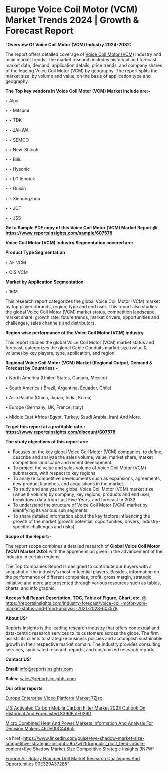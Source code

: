 # Europe Voice Coil Motor (VCM) Market Trends 2024 | Growth & Forecast Report

"<strong>Overview Of Voice Coil Motor (VCM) Industry 2024-2032:</strong>

The report offers detailed coverage of <a href=https://www.reportsinsights.com/sample/607578>Voice Coil Motor (VCM)</a> industry and main market trends. The market research includes historical and forecast market data, demand, application details, price trends, and company shares of the leading Voice Coil Motor (VCM) by geography. The report splits the market size, by volume and value, on the basis of application type and geography.

<strong>The Top key vendors in Voice Coil Motor (VCM) Market include are:- </strong>

‣ Alps

‣ 
‣ Mitsumi

‣ 
‣ TDK

‣ 
‣ JAHWA

‣ 
‣ SEMCO

‣ 
‣ New-Shicoh

‣ 
‣ Billu

‣ 
‣ Hysonic

‣ 
‣ LG Innotek

‣ 
‣ Guixin

‣ 
‣ Xinhongzhou

‣ 
‣ JCT

‣ 
‣ JSS

<strong>Get a Sample PDF copy of this Voice Coil Motor (VCM) Market Report </strong><strong>@ <a href=https://www.reportsinsights.com/sample/607578 style=color:#0000ff;>https://www.reportsinsights.com/sample/607578</a> </strong>

<strong>Voice Coil Motor (VCM) Industry Segmentation covered are:</strong>

<strong>Product Type Segmentation</strong>

‣    AF VCM

‣ OIS VCM

<strong>Market by Application Segmentation</strong>

‣   16M

This research report categorizes the global Voice Coil Motor (VCM) market by top players/brands, region, type and end user. This report also studies the global Voice Coil Motor (VCM) market status, competition landscape, market share, growth rate, future trends, market drivers, opportunities and challenges, sales channels and distributors.

<strong>Region wise performance of the Voice Coil Motor (VCM) industry</strong><strong> </strong>

This report studies the global Voice Coil Motor (VCM) market status and forecast, categorizes the global Cable Conduits market size (value &amp; volume) by key players, type, application, and region. 

<strong>Regional Voice Coil Motor (VCM) Market (Regional Output, Demand &amp; Forecast by Countries):-</strong>

• North America (United States, Canada, Mexico)

• South America ( Brazil, Argentina, Ecuador, Chile)

• Asia Pacific (China, Japan, India, Korea)

• Europe (Germany, UK, France, Italy)

• Middle East Africa (Egypt, Turkey, Saudi Arabia, Iran) And More.

<strong>To get this report at a profitable rate.: <a href=https://www.reportsinsights.com/discount/607578 style=color:#0000ff;>https://www.reportsinsights.com/discount/607578</a></strong>

<strong>The study objectives of this report are:</strong>
<ul>
  <li>Focuses on the key global Voice Coil Motor (VCM) companies, to define, describe and analyze the sales volume, value, market share, market competition landscape and recent development.</li>
  <li>To project the value and sales volume of Voice Coil Motor (VCM) submarkets, with respect to key regions.</li>
  <li>To analyze competitive developments such as expansions, agreements, new product launches, and acquisitions in the market.</li>
  <li>To study and analyze the global Voice Coil Motor (VCM) market size (value &amp; volume) by company, key regions, products and end user, breakdown data from Last Five Years, and forecast to 2032.</li>
  <li>To understand the structure of Voice Coil Motor (VCM) market by identifying its various sub segments.</li>
  <li>To share detailed information about the key factors influencing the growth of the market (growth potential, opportunities, drivers, industry-specific challenges and risks).</li>
</ul>
<strong>Scope of the Report:-</strong><strong> </strong>

The report scope combines a detailed research of <strong>Global Voice Coil Motor (VCM) Market 2024 </strong>with the apprehension given in the advancement of the industry in certain regions.

The Top Companies Report is designed to contribute our buyers with a snapshot of the industry’s most influential players. Besides, information on the performance of different companies, profit, gross margin, strategic initiative and more are presented through various resources such as tables, charts, and info graphic.

<strong>Access full Report Description, TOC, Table of Figure, Chart, etc. </strong>@   <a href=https://reportsinsights.com/industry-forecast/voice-coil-motor-vcm-market-status-and-trend-analysis-2021-2028-607578 style=color:#0000ff;>https://reportsinsights.com/industry-forecast/voice-coil-motor-vcm-market-status-and-trend-analysis-2021-2028-607578</a>

<strong>About US:</strong>

Reports Insights is the leading research industry that offers contextual and data-centric research services to its customers across the globe. The firm assists its clients to strategize business policies and accomplish sustainable growth in their respective market domain. The industry provides consulting services, syndicated research reports, and customized research reports.

<strong>Contact US:</strong>

<p class=""""><b>Email:</b> <a href=mailto:info@reportsinsights.com>info@reportsinsights.com</a></p>
<p class=""""><b>Sales:</b> <a href=mailto:sales@reportsinsights.com>sales@reportsinsights.com</a></p>

<strong>Our other reports</strong>

<a href=https://www.linkedin.com/pulse/europe-enterprise-video-platform-market-7zjsc/>Europe Enterprise Video Platform Market 7Zjsc</a>

<a href=https://medium.com/@aryawankhede943/u-s-activated-carbon-mobile-carbon-filter-market-2023-outlook-on-historical-and-forecasted-8390fa1e029d>U S Activated Carbon Mobile Carbon Filter Market 2023 Outlook On Historical And Forecasted 8390Fa1E029D</a>

<a href=https://medium.com/@reportsinsights.aj/micro-combined-heat-and-power-markets-information-and-analysis-for-decision-makers-46de00c44955>Micro Combined Heat And Power Markets Information And Analysis For Decision Makers 46De00C44955</a>

<a href=https://www.linkedin.com/pulse/eye-shadow-market-size-competitive-strategic-insights-9n7wf?trk=public_post_feed-article-content>Eye Shadow Market Size Competitive Strategic Insights 9N7Wf</a>

<a href=https://medium.com/@nadeemkazi654/europe-air-rotary-hammer-drill-market-research-challenges-and-opportunities-00e329a37285>Europe Air Rotary Hammer Drill Market Research Challenges And Opportunities 00E329A37285</a>"

